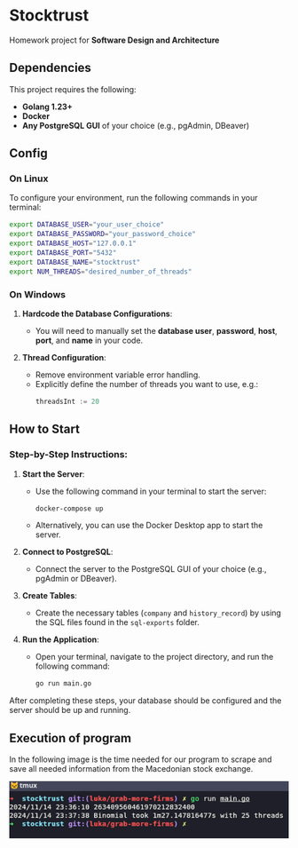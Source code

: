 # Stocktrust
Homework project for **Software Design and Architecture**

## Dependencies

This project requires the following:

- **Golang 1.23+**
- **Docker**
- **Any PostgreSQL GUI** of your choice (e.g., pgAdmin, DBeaver)

## Config

### On Linux

To configure your environment, run the following commands in your terminal:

```bash
export DATABASE_USER="your_user_choice"
export DATABASE_PASSWORD="your_password_choice"
export DATABASE_HOST="127.0.0.1"
export DATABASE_PORT="5432"
export DATABASE_NAME="stocktrust"
export NUM_THREADS="desired_number_of_threads"
```

### On Windows

1. **Hardcode the Database Configurations**:
   - You will need to manually set the **database user**, **password**, **host**, **port**, and **name** in your code.

2. **Thread Configuration**:
   - Remove environment variable error handling.
   - Explicitly define the number of threads you want to use, e.g.:
     ```go
     threadsInt := 20
     ```

## How to Start

### Step-by-Step Instructions:

1. **Start the Server**:
   - Use the following command in your terminal to start the server:
     ```bash
     docker-compose up
     ```
   - Alternatively, you can use the Docker Desktop app to start the server.

2. **Connect to PostgreSQL**:
   - Connect the server to the PostgreSQL GUI of your choice (e.g., pgAdmin or DBeaver).

3. **Create Tables**:
   - Create the necessary tables (`company` and `history_record`) by using the SQL files found in the `sql-exports` folder.

4. **Run the Application**:
   - Open your terminal, navigate to the project directory, and run the following command:
     ```bash
     go run main.go
     ```

After completing these steps, your database should be configured and the server should be up and running.




## Execution of program

In the following image is the time needed for our program to scrape and save all needed information from the Macedonian stock exchange.

![Alt text](time_executed.png)
